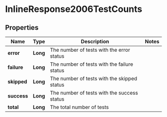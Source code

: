 

# InlineResponse2006TestCounts

## Properties

Name | Type | Description | Notes
------------ | ------------- | ------------- | -------------
**error** | **Long** | The number of tests with the error status | 
**failure** | **Long** | The number of tests with the failure status | 
**skipped** | **Long** | The number of tests with the skipped status | 
**success** | **Long** | The number of tests with the success status | 
**total** | **Long** | The total number of tests | 



